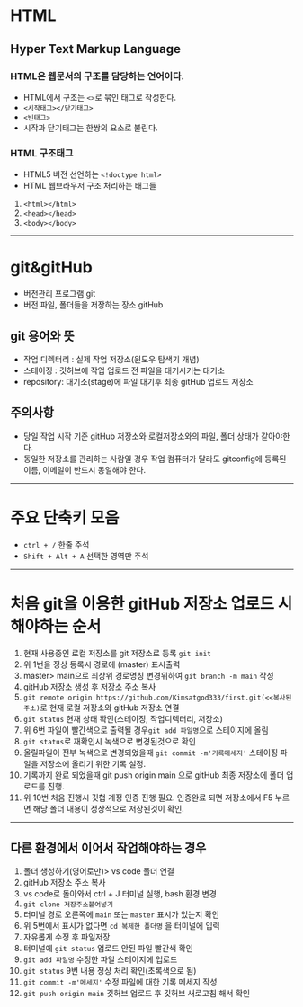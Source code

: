 # HTML
## Hyper Text Markup Language
### HTML은 웹문서의 구조를 담당하는 언어이다.
* HTML에서 구조는 `<>`로 묶인 태그로 작성한다.
* `<시작태그></닫기태그>`
* `<빈태그>`
* 시작과 닫기태그는 한쌍의 요소로 불린다.
### HTML 구조태그
* HTML5 버전 선언하는 `<!doctype html>`
* HTML 웹브라우저 구조 처리하는 태그들
1. `<html></html>`
2. `<head></head>`
3. `<body></body>`
----
# git&gitHub
* 버전관리 프로그램 git
* 버전 파일, 폴더들을 저장하는 장소 gitHub
## git 용어와 뜻
* 작업 디렉터리 : 실제 작업 저장소(윈도우 탐색기 개념)
* 스테이징 : 깃허브에 작업 업로드 전 파일을 대기시키는 대기소
* repository: 대기소(stage)에 파일 대기후 최종 gitHub 업로드 저장소
## 주의사항
* 당일 작업 시작 기준 gitHub 저장소와 로컬저장소와의 파일, 폴더 상태가 같아야한다.
* 동일한 저장소를 관리하는 사람일 경우 작업 컴퓨터가 달라도 gitconfig에 등록된 이름, 이메일이 반드시 동일해야 한다.
----
# 주요 단축키 모음
* `ctrl + /` 한줄 주석
* `Shift + Alt + A` 선택한 영역만 주석 
----
# 처음 git을 이용한 gitHub 저장소 업로드 시 해야하는 순서
1. 현재 사용중인 로컬 저장소를 git 저장소로 등록 `git init`
2. 위 1번을 정상 등록시 경로에 (master) 표시출력
3. master> main으로 최상위 경로명칭 변경위하여 `git branch -m main` 작성
4. gitHub 저장소 생성 후 저장소 주소 복사
5. `git remote origin https://github.com/Kimsatgod333/first.git(<<복사된 주소)`로 현재 로컬 저장소와 gitHub 저장소 연결
6. `git status` 현재 상태 확인(스테이징, 작업디렉터리, 저장소)
7. 위 6번 파일이 빨간색으로 출력될 경우`git add 파일명`으로 스테이지에 올림
8. `git status`로 재확인시 녹색으로 변경된것으로 확인
9. 올릴파일이 전부 녹색으로 변경되었을때 `git commit -m'기록메세지'` 스테이징 파일을 저장소에 올리기 위한 기록 설정.
10. 기록까지 완료 되었을때 git push origin main 으로 gitHub 최종 저장소에 폴더 업로드를 진행.
11. 위 10번 처음 진행시 깃헙 계정 인증 진행 필요. 인증완료 되면 저장소에서 F5 누르면 해당 폴더 내용이 정상적으로 저장된것이 확인.
----
## 다른 환경에서 이어서 작업해야하는 경우
1. 폴더 생성하기(영어로만)> vs code 폴더 연결
2. gitHub 저장소 주소 복사
3. vs code로 돌아와서 ctrl + J 터미널 실행, bash 환경 변경
4. `git clone 저장주소붙여넣기`
5. 터미널 경로 오른쪽에 `main` 또는 `master` 표시가 있는지 확인
6. 위 5번에서 표시가 없다면 `cd 복제한 폴더명` 을 터미널에 입력
7. 자유롭게 수정 후 파일저장
8. 터미널에 `git status` 업로드 안된 파일 빨간색 확인
9. `git add 파일명` 수정한 파일 스테이지에 업로드
10. `git status` 9번 내용 정상 처리 확인(초록색으로 됨)
11. `git commit -m'메세지'` 수정 파일에 대한 기록 메세지 작성
12. `git push origin main` 깃허브 업로드 후 깃허브 새로고침 해서 확인 